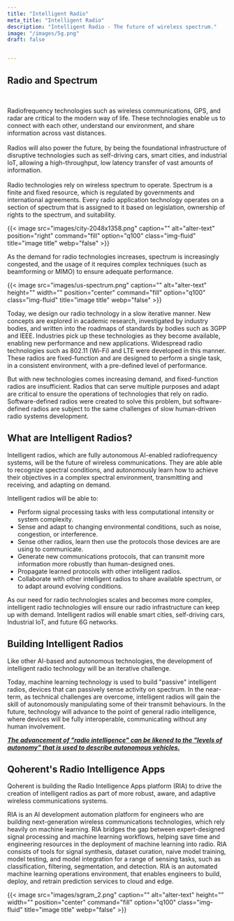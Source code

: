 ```yaml
---
title: "Intelligent Radio"
meta_title: "Intelligent Radio"
description: "Intelligent Radio - The future of wireless spectrum."
image: "/images/5g.png"
draft: false


---
```


## Radio and Spectrum

<div class="container-ir">

<p class = "content-ir">
<br/>
Radiofrequency technologies such as wireless communications, GPS, and radar are critical to the modern way of life. These technologies enable us to connect with each other, understand our environment, and share information across vast distances. <br/><br/>
Radios will also power the future, by being the foundational infrastructure of disruptive technologies such as self-driving cars, smart cities, and industrial IoT, allowing a high-throughput, low latency transfer of vast amounts of information.
<br/><br/>
Radio technologies rely on wireless spectrum to operate. Spectrum is a finite and fixed resource, which is regulated by governments and international agreements. Every radio application technology operates on a section of spectrum that is assigned to it based on legislation, ownership of rights to the spectrum, and suitability.
</p>


<div class="image-container-ir">
{{< image src="images/city-2048x1358.png" caption="" alt="alter-text" position="right" command="fill" option="q100" class="img-fluid" title="image title" webp="false" >}}
</div>
</div>

<style>
    .container-ir {
    display: flex;
    flex-wrap: wrap;
    }

    .content-ir {
    width: 100%;
    }

    .image-container-ir {
    width: 100%;
    }

    @media (min-width: 1025px) {
    .content-ir {
        width: 45%;
    }

    .image-container-ir {
        width: 55%;
    }

    @media (min-width: 1300px) {
        .content-ir {
        width: 45%;
        }

        .image-container-ir {
        width: 50%;
        }
    }
    }
</style>

As the demand for radio technologies increases, spectrum is increasingly congested, and the usage of it requires complex techniques (such as beamforming or MIMO) to ensure adequate performance.

{{< image src="images/us-spectrum.png" caption="" alt="alter-text" height="" width="" position="center" command="fill" option="q100" class="img-fluid" title="image title"  webp="false" >}}

Today, we design our radio technology in a slow iterative manner. New concepts are explored in academic research, investigated by industry bodies, and written into the roadmaps of standards by bodies such as 3GPP and IEEE. Industries pick up these technologies as they become available, enabling new performance and new applications. Widespread radio technologies such as 802.11 (Wi-Fi) and LTE were developed in this manner. These radios are fixed-function and are designed to perform a single task, in a consistent environment, with a pre-defined level of performance.

But with new technologies comes increasing demand, and fixed-function radios are insufficient. Radios that can serve multiple purposes and adapt are critical to ensure the operations of technologies that rely on radio. Software-defined radios were created to solve this problem, but software-defined radios are subject to the same challenges of slow human-driven radio systems development.

## What are Intelligent Radios?

Intelligent radios, which are fully autonomous AI-enabled radiofrequency systems, will be the future of wireless communications. They are able able to recognize spectral conditions, and autonomously learn how to achieve their objectives in a complex spectral environment, transmitting and receiving, and adapting on demand.

Intelligent radios will be able to:

- Perform signal processing tasks with less computational intensity or system complexity.
- Sense and adapt to changing environmental conditions, such as noise, congestion, or interference.
- Sense other radios, learn then use the protocols those devices are are using to communicate.
- Generate new communications protocols, that can transmit more information more robustly than human-designed ones.
- Propagate learned protocols with other intelligent radios.
- Collaborate with other intelligent radios to share available spectrum, or to adapt around evolving conditions.

As our need for radio technologies scales and becomes more complex, intelligent radio technologies will ensure our radio infrastructure can keep up with demand. Intelligent radios will enable smart cities, self-driving cars, Industrial IoT, and future 6G networks.

## Building Intelligent Radios 

Like other AI-based and autonomous technologies, the development of intelligent radio technology will be an iterative challenge.

Today, machine learning technology is used to build "passive" intelligent radios, devices that can passively sense activity on spectrum. In the near-term, as technical challenges are overcome, intelligent radios will gain the skill of autonomously manipulating some of their transmit behaviours. In the future, technology will advance to the point of general radio intelligence, where devices will be fully interoperable, communicating without any human involvement.

**_[The advancement of "radio intelligence" can be likened to the "levels of autonomy" that is used to describe autonomous vehicles.](/blog/2108-5-levels-of-intelligent-radio/)_**

## Qoherent's Radio Intelligence Apps

Qoherent is building the Radio Intelligence Apps platform (RIA) to drive the creation of intelligent radios as part of more robust, aware, and adaptive wireless communications systems.

RIA is an AI development automation platform for engineers who are building next-generation wireless communications technologies, which rely heavily on machine learning. RIA bridges the gap between expert-designed signal processing and machine learning workflows, helping save time and engineering resources in the deployment of machine learning into radio. RIA consists of tools for signal synthesis, dataset curation, naive model training, model testing, and model integration for a range of sensing tasks, such as classification, filtering, segmentation, and detection. RIA is an automated machine learning operations environment, that enables engineers to build, deploy, and retrain prediction services to cloud and edge.

{{< image src="images/sgram_2.png" caption="" alt="alter-text" height="" width="" position="center" command="fill" option="q100" class="img-fluid" title="image title"  webp="false" >}}